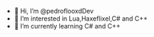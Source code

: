 - 👋 Hi, I’m @pedroflooxdDev
- 👀 I’m interested in Lua,Haxeflixel,C# and C++
- 🌱 I’m currently learning C# and C++

<!---
-pampu y pollo
--->
